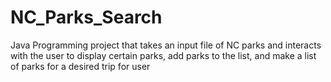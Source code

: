 # NC_Parks_Search
 Java Programming project that takes an input file of NC parks and interacts with the user to display certain parks, add parks to the list, and make a list of parks for a desired trip for user
